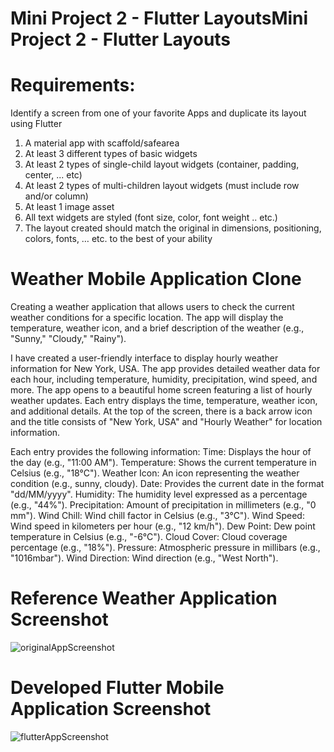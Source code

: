 # Mini Project 2 - Flutter LayoutsMini Project 2 - Flutter Layouts

# Requirements:
Identify a screen from one of your favorite Apps and duplicate its layout using Flutter
1. A material app with scaffold/safearea
2. At least 3 different types of basic widgets
3. At least 2 types of single-child layout widgets (container, padding, center, ... etc)
4. At least 2 types of multi-children layout widgets (must include row and/or column)
5. At least 1 image asset
6. All text widgets are styled (font size, color, font weight .. etc.)
7. The layout created should match the original in dimensions, positioning, colors, fonts, … etc. to the best of your ability

# Weather Mobile Application Clone

Creating a weather application that allows users to check the current weather conditions for a specific location. The app will display the temperature, weather icon, and a brief description of the weather (e.g., "Sunny," "Cloudy," "Rainy").

I have created a user-friendly interface to display hourly weather information for New York, USA. The app provides detailed weather data for each hour, including temperature, humidity, precipitation, wind speed, and more. The app opens to a beautiful home screen featuring a list of hourly weather updates. Each entry displays the time, temperature, weather icon, and additional details. At the top of the screen, there is a back arrow icon and the title consists of "New York, USA" and "Hourly Weather" for location information.

Each entry provides the following information:
Time: Displays the hour of the day (e.g., "11:00 AM").
Temperature: Shows the current temperature in Celsius (e.g., "18°C").
Weather Icon: An icon representing the weather condition (e.g., sunny, cloudy).
Date: Provides the current date in the format "dd/MM/yyyy".
Humidity: The humidity level expressed as a percentage (e.g., "44%").
Precipitation: Amount of precipitation in millimeters (e.g., "0 mm").
Wind Chill: Wind chill factor in Celsius (e.g., "3°C").
Wind Speed: Wind speed in kilometers per hour (e.g., "12 km/h").
Dew Point: Dew point temperature in Celsius (e.g., "-6°C").
Cloud Cover: Cloud coverage percentage (e.g., "18%").
Pressure: Atmospheric pressure in millibars (e.g., "1016mbar").
Wind Direction: Wind direction (e.g., "West North").

# Reference Weather Application Screenshot
![originalAppScreenshot](https://github.com/Sumanth-Mahabaleshwar-Bhat/Weather-Application-Clone/assets/120843537/c992d036-0de7-4c45-ade0-1c7c1976ab5c)

# Developed Flutter Mobile Application Screenshot
![flutterAppScreenshot](https://github.com/Sumanth-Mahabaleshwar-Bhat/Weather-Application-Clone/assets/120843537/67381e3b-1ea1-440a-9d19-c4372462a4e8)



